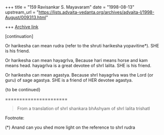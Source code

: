 +++
title = "159 Ravisankar S. Mayavaram"
date = "1998-08-13"
upstream_url = "https://lists.advaita-vedanta.org/archives/advaita-l/1998-August/009313.html"

+++
[Archive link](https://lists.advaita-vedanta.org/archives/advaita-l/1998-August/009313.html)

[continuation]

Or harikesha can mean rudra (refer to the shruti harikesha
yopavitine*). SHE is his friend.

Or harikesha can mean hayagrIva, Because hari means horse and kam
means head. hayagrIva is a great devotee of shrI lalita. SHE is
his friend.

Or harikesha can mean agastya. Because shrI hayagrIva was the
Lord (or guru) of sage agastya. SHE is a friend of HER devotee
agastya.

{to be continued}


======================
>From  a translation of
shrI shankara bhAshyam of shrI lalita trishatI

Footnote:

(*) Anand can you shed more light on the reference to shrI rudra

